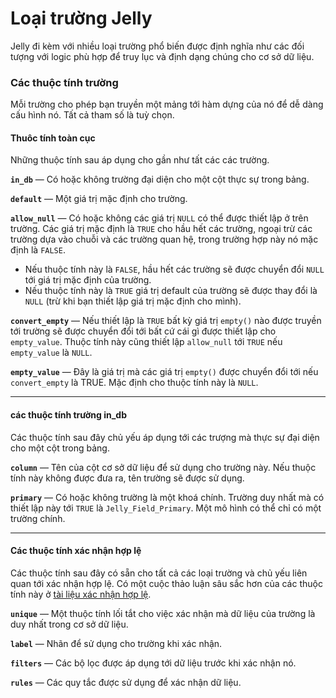 # Loại trường Jelly

Jelly đi kèm với nhiều loại trường phổ biến được định nghĩa như các đối tượng với logic phù hợp để truy lục và định dạng chúng cho cơ sở dữ liệu.

### Các thuộc tính trường

Mỗi trường cho phép bạn truyền một mảng tới hàm dựng của nó để dễ dàng cấu hình nó. Tất cả tham số là tuỳ chọn.

#### Thuôc tính toàn cục

Những thuộc tính sau áp dụng cho gần như tất các các trường.

**`in_db`** — Có hoặc không trường đại diện cho một cột thực sự trong bảng.

**`default`** — Một giá trị mặc định cho trường.

**`allow_null`** — Có hoặc không các giá trị `NULL` có thể được thiết lập ở trên trường. Các giá trị mặc định là `TRUE` cho hầu hết các trường, ngoại trừ các trường dựa vào chuỗi và các trường quan hệ, trong trường hợp này nó mặc định là `FALSE`.

 * Nếu thuộc tính này là `FALSE`, hầu hết các trường sẽ được chuyển đổi `NULL` tới giá trị mặc định của trường.
 * Nếu thuộc tính này là `TRUE` giá trị default của trường sẽ được thay đổi là `NULL` (trừ khi bạn thiết lập giá trị mặc định cho mình).

**`convert_empty`** — Nếu thiết lập là `TRUE` bất kỳ giá trị `empty()` nào được truyền tới trường sẽ được chuyển đổi tới bất cứ cái gì được thiết lập cho `empty_value`. Thuộc tính này cũng thiết lập `allow_null` tới `TRUE` nếu `empty_value` là `NULL`.

**`empty_value`** — Đây là giá trị mà các giá trị `empty()` được chuyển đổi tới nếu `convert_empty` là TRUE. Mặc định cho thuộc tính này là `NULL`.

______________

#### các thuộc tính trường in_db

Các thuộc tính sau đây chủ yếu áp dụng tới các trượng mà thực sự đại diện cho một cột trong bảng.

**`column`** — Tên của cột cơ sở dữ liệu để sử dụng cho trường này. Nếu thuộc tính này không được đưa ra, tên trường sẽ được sử dụng.

**`primary`** — Có hoặc không trường là một khoá chính. Trường duy nhất mà có thiết lập này tới `TRUE` là `Jelly_Field_Primary`. Một mô hình có thể chỉ có một trường chính.

______________

#### Các thuộc tính xác nhận hợp lệ

Các thuộc tính sau đây có sẵn cho tất cả các loại trường và chủ yếu liên quan tới xác nhận hợp lệ. Có một cuộc thảo luận sâu sắc hơn của các thuộc tính này ở [tài liệu xác nhận hợp lệ](validation).

**`unique`** — Một thuộc tính lối tắt cho việc xác nhận mà dữ liệu của trường là duy nhất trong cơ sở dữ liệu.

**`label`** — Nhãn để sử dụng cho trường khi xác nhận.

**`filters`** — Các bộ lọc được áp dụng tới dữ liệu trước khi xác nhận nó.

**`rules`** — Các quy tắc được sử dụng để xác nhận dữ liệu.